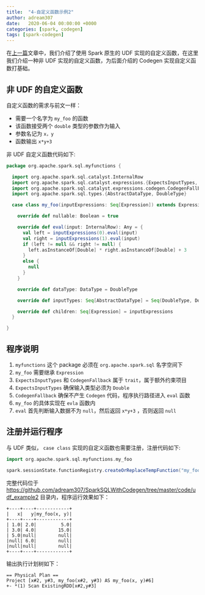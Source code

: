 ```yaml
---
title:  "4-自定义函数示例2"
author: adream307
date:   2020-06-04 00:00:00 +0000
categories: [spark, codegen]
tags: [spark-codegen]
---
```


在[上一篇](../udf_example1/)文章中，我们介绍了使用 Spark 原生的 UDF 实现的自定义函数，在这里我们介绍一种非 UDF 实现的自定义函数，为后面介绍的 Codegen 实现自定义函数打基础。


## 非 UDF 的自定义函数
自定义函数的需求与前文一样：

- 需要一个名字为 `my_foo` 的函数
- 该函数接受两个 `double` 类型的参数作为输入
- 参数名记为 `x，y`
- 函数输出 `x*y+3` 

非 UDF 自定义函数代码如下:

```scala
package org.apache.spark.sql.myfunctions {

  import org.apache.spark.sql.catalyst.InternalRow
  import org.apache.spark.sql.catalyst.expressions.{ExpectsInputTypes, Expression}
  import org.apache.spark.sql.catalyst.expressions.codegen.CodegenFallback
  import org.apache.spark.sql.types.{AbstractDataType, DoubleType}

  case class my_foo(inputExpressions: Seq[Expression]) extends Expression with ExpectsInputTypes with CodegenFallback {

    override def nullable: Boolean = true

    override def eval(input: InternalRow): Any = {
      val left = inputExpressions(0).eval(input)
      val right = inputExpressions(1).eval(input)
      if (left != null && right != null) {
        left.asInstanceOf[Double] * right.asInstanceOf[Double] + 3
      }
      else {
        null
      }
    }

    override def dataType: DataType = DoubleType

    override def inputTypes: Seq[AbstractDataType] = Seq(DoubleType, DoubleType)

    override def children: Seq[Expression] = inputExpressions
  }

}
```

## 程序说明
1. `myfunctions` 这个 package 必须在 `org.apache.spark.sql` 名字空间下
2. `my_foo` 需要继承 `Expression`
3. `ExpectsInputTypes` 和 `CodegenFallback` 属于 `trait`，属于额外约束项目
4. `ExpectsInputTypes` 确保输入类型必须为 `Double`
5. `CodegenFallback` 确保不产生 `Codegen` 代码，程序执行路径进入 `eval` 函数
6. `my_foo` 的具体实现在 `evla` 函数内
7. `eval` 首先判断输入数据不为 `null`，然后返回 `x*y+3` ，否则返回 `null`


## 注册并运行程序
与 UDF 类似， `case class` 实现的自定义函数也需要注册，注册代码如下:
```scala
import org.apache.spark.sql.myfunctions.my_foo

spark.sessionState.functionRegistry.createOrReplaceTempFunction("my_foo", my_foo)
```

完整代码位于 <https://github.com/adream307/SparkSQLWithCodegen/tree/master/code/udf_example2> 目录内，程序运行效果如下：

```text
+----+----+------------+
|   x|   y|my_foo(x, y)|
+----+----+------------+
| 1.0| 2.0|         5.0|
| 3.0| 4.0|        15.0|
| 5.0|null|        null|
|null| 6.0|        null|
|null|null|        null|
+----+----+------------+
```

输出执行计划树如下：

```text
== Physical Plan ==
Project [x#2, y#3, my_foo(x#2, y#3) AS my_foo(x, y)#6]
+- *(1) Scan ExistingRDD[x#2,y#3]
```
